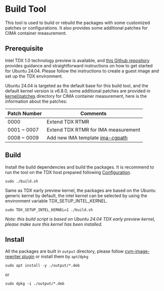 # Build Tool

This tool is used to build or rebuild the packages with some customized patches or configurations.
It also provides some additional patches for CIMA container measurement.

## Prerequisite
Intel TDX 1.0 technology preview is available, and [this Github repository](https://github.com/canonical/tdx/tree/noble-24.04) 
provides guidance and straightforward instructions on how to get started for Ubuntu 24.04.
Please follow the instructions to create a guest image and set up the TDX environment.

Ubuntu 24.04 is targeted as the default base for this build tool, and the default kernel version is
v6.8.0, some additional patches are provided in [kernel/patches](kernel/patches) directory for
CIMA container measurement, here is the information about the patches:

| Patch Number | Comments |
| ------------ | -------- |
| 0000         | Extend TDX RTMR |
| 0001 ~ 0007  | Extend TDX RTMR for IMA measurement |
| 0008 ~ 0009  | Add new IMA template [ima-cgpath](https://patchwork.kernel.org/project/linux-integrity/patch/20221224162830.21554-1-enrico.bravi@polito.it/) |

## Build
Install the build dependencies and build the packages. It is recommend to run the tool on the TDX
host prepared following [Configuration](../../README.md/#configuration).

```Shell
sudo ./build.sh
```

Same as TDX early preview kernel, the packages are based on the Ubuntu generic kernel by default,
the intel kernel can be selected by using the environment variable TDX_SETUP_INTEL_KERNEL.

```Shell
sudo TDX_SETUP_INTEL_KERNEL=1 ./build.sh
```

*Note: this build script is based on Ubuntu 24.04 TDX early preview kernel, please make sure this kernel has been installed.*

## Install

All the packages are built in `output` directory, please follow
[cvm-image-rewriter plugin](../cvm-image-rewriter/plugins/06-install-tdx-guest-kernel/README.md)
or install them by `apt`/`dpkg`

```Shell
sudo apt install -y ./output/*.deb
```

or

```Shell
sudo dpkg -i ./output/*.deb
```
